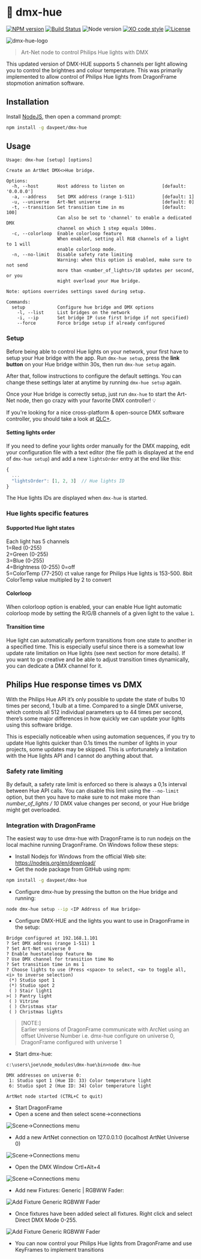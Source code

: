 # :traffic_light: dmx-hue

[![NPM version](https://img.shields.io/npm/v/dmx-hue.svg)](https://www.npmjs.com/package/dmx-hue)
[![Build Status](https://github.com/davpeet/dmx-hue/workflows/build/badge.svg)](https://github.com/davpeet/dmx-hue/actions)
![Node version](https://img.shields.io/node/v/dmx-hue.svg)
[![XO code style](https://img.shields.io/badge/code_style-XO-5ed9c7.svg)](https://github.com/sindresorhus/xo)
[![License](https://img.shields.io/badge/license-MIT-blue.svg)](LICENSE)

![dmx-hue-logo](https://cloud.githubusercontent.com/assets/593151/26761623/710db1ba-4933-11e7-9a08-471e3f9fb9e5.png)

> Art-Net node to control Philips Hue lights with DMX

This updated version of DMX-HUE supports 5 channels per light allowing you to control the brightnes and colour temperature. This was primarily implemented to allow control of Philips Hue lights from DragonFrame stopmotion animation software. 

## Installation

Install [NodeJS](https://nodejs.org), then open a command prompt:

```bash
npm install -g davpeet/dmx-hue
```

## Usage

```
Usage: dmx-hue [setup] [options]

Create an ArtNet DMX<>Hue bridge.

Options:
  -h, --host       Host address to listen on              [default: '0.0.0.0']
  -a, --address    Set DMX address (range 1-511)          [default: 1]
  -u, --universe   Art-Net universe                       [default: 0]
  -t, --transition Set transition time in ms              [default: 100]
                   Can also be set to 'channel' to enable a dedicated DMX
                   channel on which 1 step equals 100ms.
  -c, --colorloop  Enable colorloop feature
                   When enabled, setting all RGB channels of a light to 1 will
                   enable colorloop mode.
  -n, --no-limit   Disable safety rate limiting
                   Warning: when this option is enabled, make sure to not send
                   more than <number_of_lights>/10 updates per second, or you
                   might overload your Hue bridge.

Note: options overrides settings saved during setup.

Commands:
  setup            Configure hue bridge and DMX options
    -l, --list     List bridges on the network
    -i, --ip       Set bridge IP (use first bridge if not specified)
    --force        Force bridge setup if already configured
```

### Setup

Before being able to control Hue lights on your network, your first have to setup your Hue bridge with the app.
Run `dmx-hue setup`, press the **link button** on your Hue bridge within 30s, then run `dmx-hue setup` again.

After that, follow instructions to configure the default settings.
You can change these settings later at anytime by running `dmx-hue setup` again.

Once your Hue bridge is correctly setup, just run `dmx-hue` to start the Art-Net node, then go crazy with your
favorite DMX controller! :bulb:

If you're looking for a nice cross-platform & open-source DMX software controller, you should take a look at
[QLC+](http://www.qlcplus.org/).

#### Setting lights order

If you need to define your lights order manually for the DMX mapping, edit your configuration file with a text editor
(the file path is displayed at the end of `dmx-hue setup`) and add a new `lightsOrder` entry at the end like this:
```js
{
  ...
  "lightsOrder": [1, 2, 3]  // Hue lights ID
}
```

The Hue lights IDs are displayed when `dmx-hue` is started.

### Hue lights specific features

#### Supported Hue light states 
Each light has 5 channels  
1=Red (0-255)  
2=Green (0-255)   
3=Blue (0-255)  
4=Brightness (0-255) 0=off  
5=ColorTemp (77-250) ct value range for Philips Hue lights is 153-500. 8bit ColorTemp value multipled by 2 to convert  

#### Colorloop

When colorloop option is enabled, your can enable Hue light automatic colorloop mode by setting the R/G/B channels of
a given light to the value `1`.

#### Transition time

Hue light can automatically perform transitions from one state to another in a specified time. This is especially
useful since there is a somewhat low update rate limitation on Hue lights (see next section for more details). If you
want to go creative and be able to adjust transition times dynamically, you can dedicate a DMX channel for it.

## Philips Hue response times vs DMX

With the Philips Hue API it’s only possible to update the state of bulbs 10 times per second, 1 bulb at a time.
Compared to a single DMX universe, which controls all 512 individual parameters up to 44 times per second, there’s
some major differences in how quickly we can update your lights using this software bridge.

This is especially noticeable when using automation sequences, if you try to update Hue lights quicker than 0.1s times
the number of lights in your projects, some updates may be skipped. This is unfortunately a limitation with the Hue
lights API and I cannot do anything about that.

### Safety rate limiting

By default, a safety rate limit is enforced so there is always a 0,1s interval between Hue API calls. You can disable
this limit using the `--no-limit` option, but then you have to make sure to not make more than *number_of_lights / 10*
DMX value changes per second, or your Hue bridge might get overloaded.

### Integration with DragonFrame
The easiest way to use dmx-hue with DragonFrame is to run nodejs on the local machine running DragonFrame. On Windows follow these steps:  
* Install Nodejs for Windows from the official Web site: https://nodejs.org/en/download/
* Get the node package from GitHub using npm:  
```bash
npm install -g davpeet/dmx-hue
```
* Configure dmx-hue by pressing the button on the Hue bridge and running:  
```bash
node dmx-hue setup --ip <IP Address of Hue bridge>
```
* Configure DMX-HUE and the lights you want to use in DragonFrame in the setup:
```
Bridge configured at 192.168.1.101
? Set DMX address (range 1-511) 1
? Set Art-Net universe 0
? Enable huestateloop feature No
? Use DMX channel for transition time No
? Set transition time in ms 1
? Choose lights to use (Press <space> to select, <a> to toggle all, <i> to inverse selection)
 (*) Studio spot 1
 (*) Studio spot 2
 ( ) Stair light1
>( ) Pantry light
 ( ) Vitrine
 ( ) Christmas star
 ( ) Christmas lights
```
> [NOTE:]  
Earlier versions of DragonFrame communicate with ArcNet using an offset Universe Number i.e. dmx-hue configure on universe 0, DragonFrame configured with universe 1  
>

* Start dmx-hue:  
```  
c:\users\joe\node_modules\dmx-hue\bin>node dmx-hue  

DMX addresses on universe 0:
 1: Studio spot 1 (Hue ID: 33) Color temperature light
 6: Studio spot 2 (Hue ID: 34) Color temperature light

ArtNet node started (CTRL+C to quit)
```
* Start DragonFrame
* Open a scene and then select scene->connections  

![Scene->Connections menu](images/DFConnections.png)

* Add a new ArtNet connection on 127.0.0.1:0 (localhost ArtNet Universe 0)  

![Scene->Connections menu](images/DFScene_connection.png)

* Open the DMX Window Crtl+Alt+4  

![Scene->Connections menu](images/DFDMXWindows.png)

* Add new Fixtures: Generic | RGBWW Fader:  

![Add Fixture Generic RGBWW Fader](images/AddFixture.png)

 * Once fixtures have been added select all fixtures. Right click and select Direct DMX Mode 0-255.  

![Add Fixture Generic RGBWW Fader](images/DirectDMX%20Mode.png)

* You can now control your Philips Hue lights from DragonFrame and use KeyFrames to implement transitions